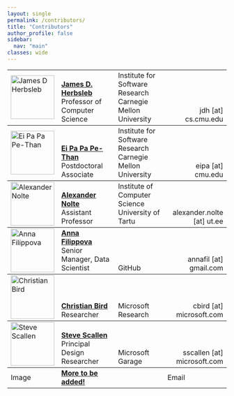 ```yaml
---
layout: single
permalink: /contributors/
title: "Contributors"
author_profile: false
sidebar:
  nav: "main"
classes: wide
---
```

<style>
.td {
  vertical-align: bottom;
}
</style>

<table style="width: 100%;">
<tr>
  <td><img src="/hackathon-research/images/jherbsleb.jpg" alt="James D Herbsleb" style="width:100px;height:100px;"></td>
  <td style="vertical-align: bottom;"><a href="https://herbsleb.org/"><strong>James D. Herbsleb</strong></a><br>Professor of Computer Science</td>
  <td style="vertical-align: bottom;">Institute for Software Research<br>Carnegie Mellon University</td>
  <td style="vertical-align: bottom; text-align: right;">jdh [at] cs.cmu.edu</td>
</tr>
<tr style="border-top: thin solid; align:bottom">
  <td><img src="/hackathon-research/images/eipa.jpg" alt="Ei Pa Pa Pe-Than" style="width:100px;height:100px;"></td>
  <td style="vertical-align: bottom;"><a href="https://eipapa.github.io/"><strong>Ei Pa Pa Pe-Than</strong></a><br>Postdoctoral Associate</td>
  <td style="vertical-align: bottom;">Institute for Software Research<br>Carnegie Mellon University</td>
  <td style="vertical-align: bottom; text-align: right;">eipa [at] cmu.edu</td>
</tr>
<tr style="border-top: thin solid; align:bottom">
  <td><img src="/hackathon-research/images/anolte.jpg" alt="Alexander Nolte" style="width:100px;height:100px;"></td>
  <td style="vertical-align: bottom;"><a href="http://www.anolte.com"><strong>Alexander Nolte</strong></a><br>Assistant Professor</td>
  <td style="vertical-align: bottom;">Institute of Computer Science<br>University of Tartu</td>
  <td style="vertical-align: bottom; text-align: right;">alexander.nolte [at] ut.ee</td>
</tr>
<tr style="border-top: thin solid; align:bottom">
  <td><img src="/hackathon-research/images/afilippova.jpg" alt="Anna Filippova" style="width:100px;height:100px;"></td>
  <td style="vertical-align: bottom;"><a href="https://www.linkedin.com/in/annafilippova"><strong>Anna Filippova</strong></a><br>Senior Manager, Data Scientist</td>
  <td style="vertical-align: bottom;">GitHub</td>
  <td style="vertical-align: bottom; text-align: right;">annafil [at] gmail.com</td>
</tr>
<tr style="border-top: thin solid; align:bottom">
  <td><img src="/hackathon-research/images/cbird.jpg" alt="Christian Bird" style="width:100px;height:100px;"></td>
  <td style="vertical-align: bottom;"><a href="https://www.microsoft.com/en-us/research/people/cbird/"><strong>Christian Bird</strong></a><br>Researcher</td>
  <td style="vertical-align: bottom;">Microsoft Research</td>
  <td style="vertical-align: bottom; text-align: right;">cbird [at] microsoft.com</td>
</tr>
<tr style="border-top: thin solid; align:bottom">
  <td><img src="/hackathon-research/images/sscallen.jpg" alt="Steve Scallen" style="width:100px;height:100px;"></td>
  <td style="vertical-align: bottom;"><a href="https://www.linkedin.com/in/steve-scallen-2221893/"><strong>Steve Scallen</strong></a><br>Principal Design Researcher</td>
  <td style="vertical-align: bottom;">Microsoft Garage</td>
  <td style="vertical-align: bottom; text-align: right;">sscallen [at] microsoft.com</td>
</tr>
<tr style="border-top: thin solid; align:bottom">
  <td>Image</td>
  <td><a href=""><strong>More to be added!</strong></a><br></td>
  <td></td>
  <td>Email</td>
</tr>
<!-- <tr style="border-top: thin solid; align:top">
  <td>Image</td>
  <td><a href=""><strong></strong></a><br></td>
  <td></td>
  <td>Email</td>
</tr> -->
</table>
